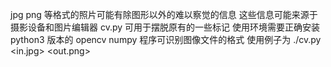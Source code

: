 jpg png 等格式的照片可能有除图形以外的难以察觉的信息
这些信息可能来源于摄影设备和图片编辑器
cv.py 可用于摆脱原有的一些标记
使用环境需要正确安装 python3 版本的 opencv numpy
程序可识别图像文件的格式
使用例子为 ./cv.py <in.jpg> <out.png>
